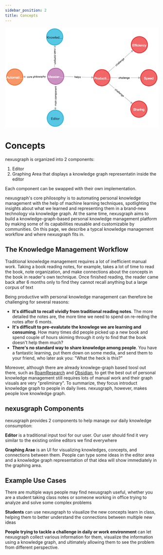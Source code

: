 ```yaml
---
sidebar_position: 2
title: Concepts
---
```


![Error loading summary.png](./img/summary.png)

Concepts
========

nexusgraph is organized into 2 components:

1. Editor
2. Graphing Area that displays a knowledge graph representatin inside the editor

Each component can be swapped with their own implementation.

nexusgraph's core philosophy is to automating personal knowledge management with the help of machine learning
techniques, spotlighting the insights about what we learned and representing them in a brand-new technology via
knowledge graph. At the same time, nexusgraph aims to build a knowledge-graph-based personal knowledge management
platform by making some of its capabilities reusable and customizable by communities. On this page, we describe a
typcal knowledge management workflow and where nexusgraph fits in.

The Knowledge Management Workflow
---------------------------------

Traditional knowledge management requires a lot of inefficient manual work. Taking a book reading notes, for example,
takes a lot of time to read the book, note organization, and make connections about the concepts in the book in reader's
own technique. Once finished reading, the reader came back after 6 months only to find they cannot recall anything but
a large corpus of text

Being productive with personal knowledge management can therefore be challenging for several reasons:

- **It's difficult to recall vividly from traditional reading notes**. The more detailed the notes are, the more time
  we need to spend on re-reding the notes after 6 monts.
- **It's difficult to pre-evalutate the knowlege we are learning and consuming**. How many times did people picked up
  a new book and spend couple of hours skiming through it only to find that the book doesn't help them much?
- **There's no standard way to share knowledge among people**. You have a fantastic learning, put them down on some
  media, and send them to your friend, who later ask you: "What the heck is this?"

Moreover, although there are already knowlege-graph based toosl out there, such as
[RoamResearch](https://roamresearch.com/) and [Obsidian](https://obsidian.md/), to get the best out of personal
knowledge management still requires lots of manual work and their graph visuals are very "preliminary". To summarize,
they focus introduct knowledge graph to people in daily lives. nexusgraph, however, makes people love knowledge graph.

nexusgraph Components
---------------------

nexusgraph provides 2 components to help manage our daily knowledge consumption:

**Editor** is a traditional input tool for our user. Our user should find it very similar to the existing online editors
we find everywhere

**Graphing Arae** is an UI for visualizing knowledges, concepts, and connections between them. People can type some
ideas in the editor area and a knowledge graph representation of that idea will show immediately in the graphing area.

Example Use Cases
-----------------

There are multiple ways people may find nexusgraph useful, whether you are a student taking class notes or someone
working in office trying to analyze and solve some complex problems

**Students** can use nexusgraph to visualize the new concepts learn in class, helping them to better understand the
connections between multiple new ideas

**People trying to tackle a challenge in daily or work environment** can let nexusgraph collect various information for
them, visualize the information using a knowledge graph, and ultimately allowing them to see the problem from different
perspective.
